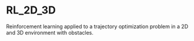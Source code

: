 # RL_2D_3D

Reinforcement learning applied to a trajectory optimization problem in a 2D and 3D environment with obstacles.
